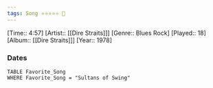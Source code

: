 ```yaml
---
tags: Song ⭐⭐⭐⭐⭐ 💛
---
```

[Time:: 4:57]
[Artist:: [[Dire Straits]]]
[Genre:: Blues Rock]
[Played:: 18]
[Album:: [[Dire Straits]]]
[Year:: 1978]
### Dates
````dataview
TABLE Favorite_Song
WHERE Favorite_Song = "Sultans of Swing"
````
